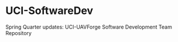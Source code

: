 UCI-SoftwareDev
===============
Spring Quarter updates:
UCI-UAVForge Software Development Team Repository 
